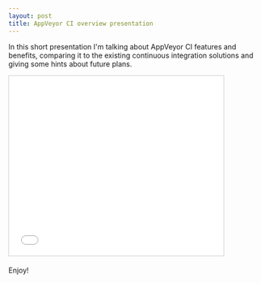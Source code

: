 ```yaml
---
layout: post
title: AppVeyor CI overview presentation
---
```


In this short presentation I'm talking about AppVeyor CI features and benefits, comparing it to the existing continuous integration solutions and giving some hints about future plans.

<iframe src="//www.slideshare.net/slideshow/embed_code/26764707" width="425" height="355" style="border:1px solid #CCC; border-width:1px; margin-bottom:5px; max-width: 100%;" allowfullscreen></iframe>

Enjoy!
